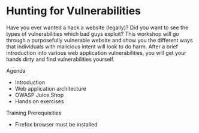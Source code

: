 # Hunting for Vulnerabilities
Have you ever wanted a hack a website (legally)? Did you want to see the types of vulnerabilities which bad guys exploit? This workshop will go through a purposefully vulnerable website and show you the different ways that individuals with malicious intent will look to do harm. After a brief introduction into various web application vulnerabilities, you will get your hands dirty and find vulnerabilities yourself. 

Agenda
* Introduction
* Web application architecture
* OWASP Juice Shop
* Hands on exercises

Training Prerequisities
* Firefox browser must be installed
